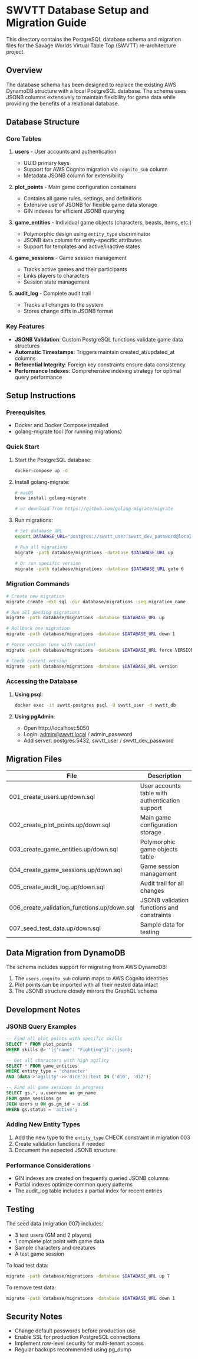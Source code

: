 # SWVTT Database Setup and Migration Guide

This directory contains the PostgreSQL database schema and migration files for the Savage Worlds Virtual Table Top (SWVTT) re-architecture project.

## Overview

The database schema has been designed to replace the existing AWS DynamoDB structure with a local PostgreSQL database. The schema uses JSONB columns extensively to maintain flexibility for game data while providing the benefits of a relational database.

## Database Structure

### Core Tables

1. **users** - User accounts and authentication
   - UUID primary keys
   - Support for AWS Cognito migration via `cognito_sub` column
   - Metadata JSONB column for extensibility

2. **plot_points** - Main game configuration containers
   - Contains all game rules, settings, and definitions
   - Extensive use of JSONB for flexible game data storage
   - GIN indexes for efficient JSONB querying

3. **game_entities** - Individual game objects (characters, beasts, items, etc.)
   - Polymorphic design using `entity_type` discriminator
   - JSONB `data` column for entity-specific attributes
   - Support for templates and active/inactive states

4. **game_sessions** - Game session management
   - Tracks active games and their participants
   - Links players to characters
   - Session state management

5. **audit_log** - Complete audit trail
   - Tracks all changes to the system
   - Stores change diffs in JSONB format

### Key Features

- **JSONB Validation**: Custom PostgreSQL functions validate game data structures
- **Automatic Timestamps**: Triggers maintain created_at/updated_at columns
- **Referential Integrity**: Foreign key constraints ensure data consistency
- **Performance Indexes**: Comprehensive indexing strategy for optimal query performance

## Setup Instructions

### Prerequisites

- Docker and Docker Compose installed
- golang-migrate tool (for running migrations)

### Quick Start

1. Start the PostgreSQL database:
   ```bash
   docker-compose up -d
   ```

2. Install golang-migrate:
   ```bash
   # macOS
   brew install golang-migrate
   
   # or download from https://github.com/golang-migrate/migrate
   ```

3. Run migrations:
   ```bash
   # Set database URL
   export DATABASE_URL="postgres://swvtt_user:swvtt_dev_password@localhost:5432/swvtt_db?sslmode=disable"
   
   # Run all migrations
   migrate -path database/migrations -database $DATABASE_URL up
   
   # Or run specific version
   migrate -path database/migrations -database $DATABASE_URL goto 6
   ```

### Migration Commands

```bash
# Create new migration
migrate create -ext sql -dir database/migrations -seq migration_name

# Run all pending migrations
migrate -path database/migrations -database $DATABASE_URL up

# Rollback one migration
migrate -path database/migrations -database $DATABASE_URL down 1

# Force version (use with caution)
migrate -path database/migrations -database $DATABASE_URL force VERSION

# Check current version
migrate -path database/migrations -database $DATABASE_URL version
```

### Accessing the Database

1. **Using psql**:
   ```bash
   docker exec -it swvtt-postgres psql -U swvtt_user -d swvtt_db
   ```

2. **Using pgAdmin**:
   - Open http://localhost:5050
   - Login: admin@swvtt.local / admin_password
   - Add server: postgres:5432, swvtt_user / swvtt_dev_password

## Migration Files

| File | Description |
|------|-------------|
| 001_create_users.up/down.sql | User accounts table with authentication support |
| 002_create_plot_points.up/down.sql | Main game configuration storage |
| 003_create_game_entities.up/down.sql | Polymorphic game objects table |
| 004_create_game_sessions.up/down.sql | Game session management |
| 005_create_audit_log.up/down.sql | Audit trail for all changes |
| 006_create_validation_functions.up/down.sql | JSONB validation functions and constraints |
| 007_seed_test_data.up/down.sql | Sample data for testing |

## Data Migration from DynamoDB

The schema includes support for migrating from AWS DynamoDB:

1. The `users.cognito_sub` column maps to AWS Cognito identities
2. Plot points can be imported with all their nested data intact
3. The JSONB structure closely mirrors the GraphQL schema

## Development Notes

### JSONB Query Examples

```sql
-- Find all plot points with specific skills
SELECT * FROM plot_points 
WHERE skills @> '[{"name": "Fighting"}]'::jsonb;

-- Get all characters with high agility
SELECT * FROM game_entities 
WHERE entity_type = 'character' 
AND (data->'agility'->>'dice')::text IN ('d10', 'd12');

-- Find all game sessions in progress
SELECT gs.*, u.username as gm_name 
FROM game_sessions gs 
JOIN users u ON gs.gm_id = u.id 
WHERE gs.status = 'active';
```

### Adding New Entity Types

1. Add the new type to the `entity_type` CHECK constraint in migration 003
2. Create validation functions if needed
3. Document the expected JSONB structure

### Performance Considerations

- GIN indexes are created on frequently queried JSONB columns
- Partial indexes optimize common query patterns
- The audit_log table includes a partial index for recent entries

## Testing

The seed data (migration 007) includes:
- 3 test users (GM and 2 players)
- 1 complete plot point with game data
- Sample characters and creatures
- A test game session

To load test data:
```bash
migrate -path database/migrations -database $DATABASE_URL up 7
```

To remove test data:
```bash
migrate -path database/migrations -database $DATABASE_URL down 1
```

## Security Notes

- Change default passwords before production use
- Enable SSL for production PostgreSQL connections
- Implement row-level security for multi-tenant access
- Regular backups recommended using pg_dump